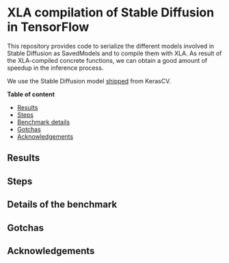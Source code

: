 # XLA compilation of Stable Diffusion in TensorFlow

This repository provides code to serialize the different models involved in Stable Diffusion as SavedModels and to compile them with XLA. As result of the XLA-compiled concrete functions, we can obtain a good amount of speedup in the inference process.

We use the Stable Diffusion model [shipped](https://keras.io/guides/keras_cv/generate_images_with_stable_diffusion/) from KerasCV.

**Table of content**

* [Results](#results)
* [Steps](#steps)
* [Benchmark details](#details-of-the-benchmark)
* [Gotchas](#gotchas)
* [Acknowledgements](#acknowledgements)

## Results 

## Steps 

## Details of the benchmark

## Gotchas

## Acknowledgements